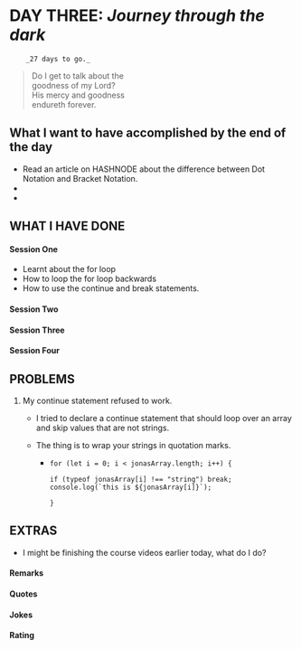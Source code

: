 # DAY THREE: _Journey through the dark_
        _27 days to go._

> Do I get to talk about the  
> goodness of my Lord?  
> His mercy and goodness  
> endureth forever.

## What I want to have accomplished by the end of the day

- Read an article on HASHNODE about the difference between Dot Notation and Bracket Notation.
-
-

## WHAT I HAVE DONE

#### Session One

- Learnt about the for loop
- How to loop the for loop backwards
- How to use the continue and break statements.

#### Session Two

#### Session Three

#### Session Four

## PROBLEMS

1. My continue statement refused to work.

   - I tried to declare a continue statement that should loop over an array and skip values that are not strings.
   - The thing is to wrap your strings in quotation marks.

     - ```
       for (let i = 0; i < jonasArray.length; i++) {

       if (typeof jonasArray[i] !== "string") break;
       console.log(`this is ${jonasArray[i]}`);

       }
       ```

## EXTRAS

- I might be finishing the course videos earlier today, what do I do?

#### Remarks

#### Quotes

#### Jokes

#### Rating
